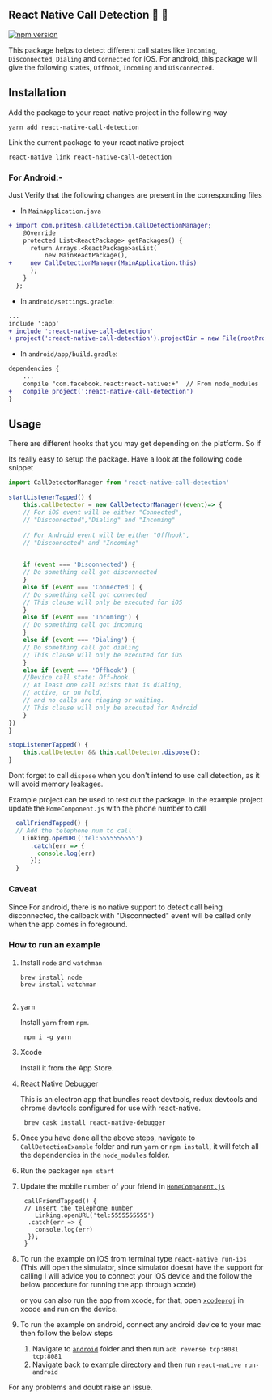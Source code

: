 ## React Native Call Detection 🎉 🎊
[![npm version](https://badge.fury.io/js/react-native-call-detection.svg)](https://badge.fury.io/js/react-native-call-detection)

This package helps to detect different call states like `Incoming`, `Disconnected`, `Dialing` and `Connected` for iOS. For android, this package will give the following states, `Offhook`, `Incoming` and `Disconnected`.

## Installation

Add the package to your react-native project in the following way

```shell
yarn add react-native-call-detection

```

Link the current package to your react native project

```shell
react-native link react-native-call-detection

```

### For Android:-
Just Verify that the following changes are present in the corresponding files

-  In `MainApplication.java`

``` diff
+ import com.pritesh.calldetection.CallDetectionManager;
	@Override
    protected List<ReactPackage> getPackages() {
      return Arrays.<ReactPackage>asList(
          new MainReactPackage(),
+     new CallDetectionManager(MainApplication.this)
      );
    }
  };
```
- In `android/settings.gradle`:

```diff
...
include ':app'
+ include ':react-native-call-detection'
+ project(':react-native-call-detection').projectDir = new File(rootProject.projectDir, '../node_modules/react-native-call-detection/android')
``` 
	
- In `android/app/build.gradle`:

```diff
dependencies {
    ...
    compile "com.facebook.react:react-native:+"  // From node_modules
+   compile project(':react-native-call-detection')
}
```

## Usage
There are different hooks that you may get depending on the platform. So if

Its really easy to setup the package. Have a look at the following code snippet

``` javascript
import CallDetectorManager from 'react-native-call-detection'

startListenerTapped() {
	this.callDetector = new CallDetectorManager((event)=> {
	// For iOS event will be either "Connected",
	// "Disconnected","Dialing" and "Incoming"
	
	// For Android event will be either "Offhook",
	// "Disconnected" and "Incoming"
	

	if (event === 'Disconnected') {
	// Do something call got disconnected
	} 
	else if (event === 'Connected') {
	// Do something call got connected
	// This clause will only be executed for iOS
	} 
	else if (event === 'Incoming') {
	// Do something call got incoming
	}
	else if (event === 'Dialing') {
	// Do something call got dialing
	// This clause will only be executed for iOS
	} 
	else if (event === 'Offhook') {
	//Device call state: Off-hook. 
	// At least one call exists that is dialing,
	// active, or on hold, 
	// and no calls are ringing or waiting.
	// This clause will only be executed for Android
	} 
})
}

stopListenerTapped() {
	this.callDetector && this.callDetector.dispose();
}

```

Dont forget to call `dispose` when you don't intend to use call detection, as it will avoid memory leakages.

Example project can be used to test out the package. In the example project update the `HomeComponent.js` with the phone number to call

```javascript
  callFriendTapped() {
  // Add the telephone num to call
    Linking.openURL('tel:5555555555')
      .catch(err => {
        console.log(err)
      });
  }
```

### Caveat 
Since For android, there is no native support to detect call being disconnected, the callback with "Disconnected" event will be called only when the app comes in foreground.

### How to run an example

1. Install `node` and `watchman`

	```
	brew install node
	brew install watchman
	 
	```

2. `yarn`

    Install `yarn` from `npm`.

        npm i -g yarn

3. Xcode

    Install it from the App Store.

4. React Native Debugger

    This is an electron app that bundles react devtools, redux devtools and chrome devtools configured for use with react-native.

        brew cask install react-native-debugger
5. Once you have done all the above steps, navigate to `CallDetectionExample` folder and run `yarn` or `npm install`, it will fetch all the dependencies in the `node_modules` folder.

6. Run the packager
	`npm start` 

7. Update the mobile number of your friend in [`HomeComponent.js`](CallDetectionExample/src/HomeComponent.js)


	```
	 callFriendTapped() {
	 // Insert the telephone number
    	Linking.openURL('tel:5555555555')
      .catch(err => {
        console.log(err)
      });
  	 }
  	
	```

7. To run the example on iOS from terminal type
	`react-native run-ios` (This will open the simulator, since simulator doesnt have the support for calling I will advice you to connect your iOS device and the follow the below procedure for running the app through xcode)
	
	or you can also run the app from xcode, for that, open [`xcodeproj`](CallDectionExample/ios/CallDetectionExample.xcodeproj) in xcode and run on the device.
	
8. To run the example on android, connect any android device to your mac then follow the below steps
	1. Navigate to [`android`](CallDectionExample/android/) folder and then run `adb reverse tcp:8081 tcp:8081`
	2. Navigate back to [example directory](CallDectionExample/) and then run
	`react-native run-android`
	
For any problems and doubt raise an issue.	
